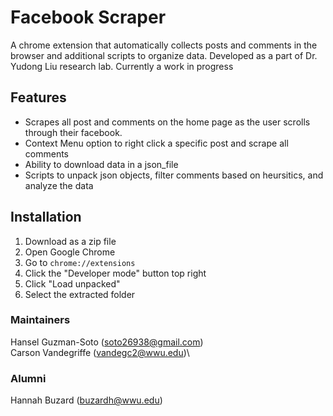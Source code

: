 # Facebook Scraper 

A chrome extension that automatically collects posts and comments in the browser and additional scripts to organize data. Developed as a part of Dr. Yudong Liu research lab. Currently a work in progress

## Features
* Scrapes all post and comments on the home page as the user scrolls through their facebook.
* Context Menu option to right click a specific post and scrape all comments
* Ability to download data in a json_file
* Scripts to unpack json objects, filter comments based on heursitics, and analyze the data


## Installation 

1. Download as a zip file
2. Open Google Chrome
3. Go to `chrome://extensions`
4. Click the "Developer mode" button top right
5. Click "Load unpacked"
6. Select the extracted folder

### Maintainers

Hansel Guzman-Soto (soto26938@gmail.com)\
Carson Vandegriffe (vandegc2@wwu.edu)\

### Alumni

Hannah Buzard (buzardh@wwu.edu)

